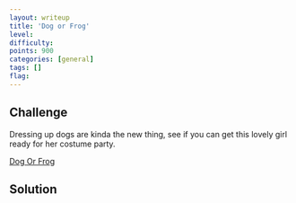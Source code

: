 ```yaml
---
layout: writeup
title: 'Dog or Frog'
level:
difficulty:
points: 900
categories: [general]
tags: []
flag:
---
```

## Challenge

Dressing up dogs are kinda the new thing, see if you can get this lovely
girl ready for her costume party.

[Dog Or Frog][1]

## Solution



[1]: http://2018shell1.picoctf.com:18466/
